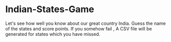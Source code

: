 # Indian-States-Game
 Let's see how well you know about our great country India. Guess the name of the states and score points. If you somehow fail , A CSV file will be generated for states which you have missed.

